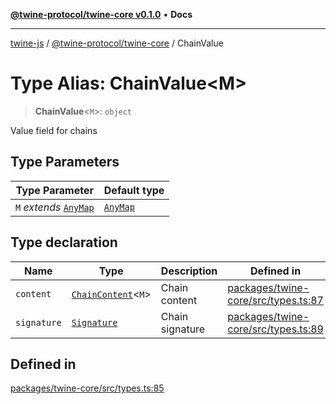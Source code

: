 [**@twine-protocol/twine-core v0.1.0**](../index.md) • **Docs**

***

[twine-js](../../../index.md) / [@twine-protocol/twine-core](../index.md) / ChainValue

# Type Alias: ChainValue\<M\>

> **ChainValue**\<`M`\>: `object`

Value field for chains

## Type Parameters

| Type Parameter | Default type |
| ------ | ------ |
| `M` *extends* [`AnyMap`](AnyMap.md) | [`AnyMap`](AnyMap.md) |

## Type declaration

| Name | Type | Description | Defined in |
| ------ | ------ | ------ | ------ |
| `content` | [`ChainContent`](ChainContent.md)\<`M`\> | Chain content | [packages/twine-core/src/types.ts:87](https://github.com/twine-protocol/twine-js/blob/3800995f9c83f4f5711bcf3062ea754a1e4448ce/packages/twine-core/src/types.ts#L87) |
| `signature` | [`Signature`](Signature.md) | Chain signature | [packages/twine-core/src/types.ts:89](https://github.com/twine-protocol/twine-js/blob/3800995f9c83f4f5711bcf3062ea754a1e4448ce/packages/twine-core/src/types.ts#L89) |

## Defined in

[packages/twine-core/src/types.ts:85](https://github.com/twine-protocol/twine-js/blob/3800995f9c83f4f5711bcf3062ea754a1e4448ce/packages/twine-core/src/types.ts#L85)
